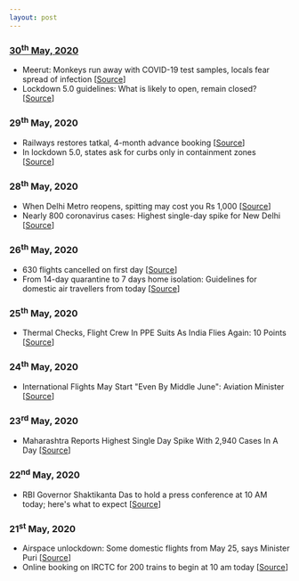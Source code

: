 ```yaml
---
layout: post
---
```

### [30<sup>th</sup> May, 2020](#updates)
- Meerut: Monkeys run away with COVID-19 test samples, locals fear spread of infection [[Source](https://www.timesnownews.com/mirror-now/in-focus/article/meerut-monkeys-run-away-with-covid-19-test-samples-locals-fear-spread-of-infection/598669)]
- Lockdown 5.0 guidelines: What is likely to open, remain closed? [[Source](https://indianexpress.com/article/india/lockdown-5-0-new-guidelines-likely-changes-rules-6432671/)]

### 29<sup>th</sup> May, 2020
- Railways restores tatkal, 4-month advance booking [[Source](https://www.livemint.com/news/india/railways-restores-tatkal-4-month-advance-booking-11590683771801.html)]
- In lockdown 5.0, states ask for curbs only in containment zones [[Source](https://www.hindustantimes.com/india-news/in-lockdown-5-0-states-ask-for-curbs-only-in-containment-zones/story-5rbxlsJvmzMFTs4VDVvUKJ.html)]

### 28<sup>th</sup> May, 2020
- When Delhi Metro reopens, spitting may cost you Rs 1,000 [[Source](https://timesofindia.indiatimes.com/city/delhi/when-delhi-metro-reopens-spitting-may-cost-you-rs-1000/articleshow/76015652.cms)]
- Nearly 800 coronavirus cases: Highest single-day spike for New Delhi [[Source](https://www.newindianexpress.com/cities/delhi/2020/may/28/nearly-800-coronavirus-cases-highest-single-day-spike-for-new-delhi-2149031.html)]

### 26<sup>th</sup> May, 2020
- 630 flights cancelled on first day [[Source](https://www.tribuneindia.com/news/nation/630-flights-cancelled-on-first-day-89979)]
- From 14-day quarantine to 7 days home isolation: Guidelines for domestic air travellers from today [[Source](https://www.hindustantimes.com/india-news/from-14-day-quarantine-to-7-days-home-isolation-guidelines-for-domestic-air-travellers-from-today/story-Y4YND1LR3CTZBUL7ykLf0K.html)]

### 25<sup>th</sup> May, 2020
-  Thermal Checks, Flight Crew In PPE Suits As India Flies Again: 10 Points [[Source](https://www.ndtv.com/india-news/coronavirus-lockdown-flights-resume-thermal-checks-flight-crew-in-ppe-suits-as-india-flies-again-10-points-2234510)]

### 24<sup>th</sup> May, 2020
-  International Flights May Start "Even By Middle June": Aviation Minister [[Source](https://www.ndtv.com/india-news/coronavirus-domestic-flights-quarantine-aarogya-setu-dont-understand-quarantine-need-if-aarogya-setu-shows-green-aviation-minister-2233904)]

### 23<sup>rd</sup> May, 2020
-  Maharashtra Reports Highest Single Day Spike With 2,940 Cases In A Day [[Source](https://www.ndtv.com/india-news/coronavirus-india-maharashtra-reports-highest-single-day-spike-with-2-940-cases-in-a-day-2233671)]

### 22<sup>nd</sup> May, 2020
- RBI Governor Shaktikanta Das to hold a press conference at 10 AM today; here's what to expect [[Source](https://www.moneycontrol.com/news/business/economy/rbi-governor-shaktikanta-das-to-hold-a-press-conference-at-10-am-today-heres-what-to-expect-5300401.html)]

### 21<sup>st</sup> May, 2020
- Airspace unlockdown: Some domestic flights from May 25, says Minister Puri [[Source](https://indianexpress.com/article/india/domestic-flights-resume-may-25-india-lockdown-6420061/)]
- Online booking on IRCTC for 200 trains to begin at 10 am today [[Source](https://www.hindustantimes.com/india-news/online-booking-for-200-trains-to-begin-at-10-am-today/story-67V6QHKVV7sR7go6hvjG4L.html)]
